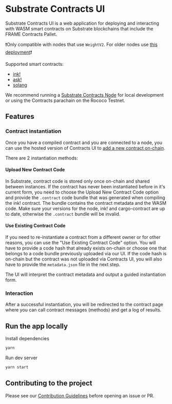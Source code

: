 # Substrate Contracts UI

Substrate Contracts UI is a web application for deploying and interacting with WASM smart contracts on Substrate blockchains that include the FRAME Contracts Pallet.

❗Only compatible with nodes that use `WeightV2`. For older nodes use [this deployment](https://weightv1--contracts-ui.netlify.app/)❗

Supported smart contracts:

- [ink!](https://github.com/paritytech/ink)
- [ask!](https://github.com/ask-lang/ask)
- [solang](https://github.com/hyperledger-labs/solang)

We recommend running a [Substrate Contracts Node](https://github.com/paritytech/substrate-contracts-node) for local development or using the Contracts parachain on the Rococo Testnet.

## Features

### Contract instantiation

Once you have a compiled contract and you are connected to a node, you can use the hosted version of Contracts UI to [add a new contract on-chain](https://contracts-ui.substrate.io/add-contract).

There are 2 instantiation methods:

#### Upload New Contract Code

In Substrate, contract code is stored only once on-chain and shared between instances. If the contract has never been instantiated before in it's current form, you need to choose the Upload New Contract Code option and provide the `.contract` code bundle that was generated when compiling the ink! contract. The bundle contains the contract metadata and the WASM code. Make sure your versions for the node, ink! and cargo-contract are up to date, otherwise the `.contract` bundle will be invalid.

#### Use Existing Contract Code

If you need to re-instantiate a contract from a different owner or for other reasons, you can use the "Use Existing Contract Code" option. You will have to provide a code hash that already exists on-chain or choose one that belongs to a code bundle previously uploaded via our UI. If the code hash is on-chain but the contract was not uploaded via Contracts UI, you will also have to provide the `metadata.json` file in the next step.

The UI will interpret the contract metadata and output a guided instantiation form.

### Interaction

After a successful instantiation, you will be redirected to the contract page where you can call contract messages (methods) and get a log of results.

## Run the app locally

Install dependencies

```bash
yarn
```

Run dev server

```bash
yarn start
```

## Contributing to the project

Please see our [Contribution Guidelines](https://github.com/paritytech/contracts-ui/blob/master/CONTRIBUTING.md) before opening an issue or PR.
